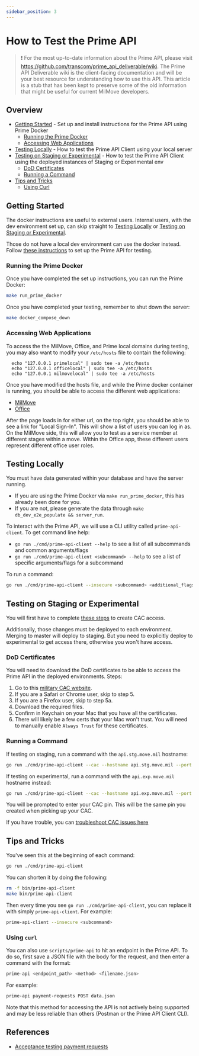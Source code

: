 ```yaml
---
sidebar_position: 3
---
```


# How to Test the Prime API

> ❗ For the most up-to-date information about the Prime API, please visit https://github.com/transcom/prime_api_deliverable/wiki. The Prime API Deliverable wiki is the client-facing documentation and will be your best resource for understanding how to use this API. This article is a stub that has been kept to preserve some of the old information that might be useful for current MilMove developers.

## Overview

* [Getting Started](#getting-started) - Set up and install instructions for the Prime API using Prime Docker
  * [Running the Prime Docker](#running-the-prime-docker)
  * [Accessing Web Applications](#accessing-web-applications)
* [Testing Locally](#testing-locally) - How to test the Prime API Client using your local server
* [Testing on Staging or Experimental](#testing-on-staging-or-experimental) - How to test the Prime API Client using the deployed instances of Staging or Experimental env
  * [DoD Certificates](#dod-certificates)
  * [Running a Command](#running-a-command)
* [Tips and Tricks](#tips-and-tricks)
  * [Using Curl](#using-curl)

## Getting Started

The docker instructions are useful to external users. Internal users, with the dev environment set up, can skip straight to [Testing Locally](#testing-locally) or [Testing on Staging or Experimental](#testing-on-staging-or-experimental).

Those do not have a local dev environment can use the docker instead. Follow [these instructions](https://github.com/transcom/prime_api_deliverable/wiki/Getting-Started) to set up the Prime API for testing. 

### Running the Prime Docker

Once you have completed the set up instructions, you can run the Prime Docker:

```bash
make run_prime_docker
```

Once you have completed your testing, remember to shut down the server:

```bash
make docker_compose_down
```

### Accessing Web Applications

To access the the MilMove, Office, and Prime local domains during testing, you may also want to modify your `/etc/hosts` file to contain the following: 

```
  echo "127.0.0.1 primelocal" | sudo tee -a /etc/hosts
  echo "127.0.0.1 officelocal" | sudo tee -a /etc/hosts
  echo "127.0.0.1 milmovelocal" | sudo tee -a /etc/hosts
```

Once you have modified the hosts file, and while the Prime docker container is running, you should be able to access the different web applications:

* [MilMove](http://milmovelocal:4000/)
* [Office](http://officelocal:4000/)

After the page loads in for either url, on the top right, you should be able to see a link for "Local Sign-In". This will show a list of users you can log in as. On the MilMove side, this will allow you to test as a service member at different stages within a move. Within the Office app, these different users represent different office user roles.

## Testing Locally

You must have data generated within your database and have the server running.

* If you are using the Prime Docker via `make run_prime_docker`, this has already been done for you.
* If you are not, please generate the data through `make db_dev_e2e_populate && server_run`.

To interact with the Prime API, we will use a CLI utility called `prime-api-client`. To get command line help:

* `go run ./cmd/prime-api-client --help` to see a list of all subcommands and common arguments/flags
* `go run ./cmd/prime-api-client <subcommand> --help` to see a list of specific arguments/flags for a subcommand

To run a command:

```bash
go run ./cmd/prime-api-client --insecure <subcommand> <additional_flags> | jq
```

## Testing on Staging or Experimental

You will first have to complete [these steps](../../dev/tools/CAC/use-mtls-with-cac.md) to create CAC access.

Additionally, those changes must be deployed to each environment. Merging to master will deploy to staging. But you need to explicitly deploy to experimental to get access there, otherwise you won't have access.

### DoD Certificates

You will need to download the DoD certificates to be able to access the Prime API in the deployed environments. Steps:

1. Go to this [military CAC website](https://militarycac.com/macnotes.htm#which_exact_CAC).
1. If you are a Safari or Chrome user, skip to step 5.
1. If you are a Firefox user, skip to step 5a.
1. Download the required files.
1. Confirm in Keychain on your Mac that you have all the certificates.
1. There will likely be a few certs that your Mac won't trust. You will need to manually enable `Always Trust` for these certificates.

### Running a Command

If testing on staging, run a command with the `api.stg.move.mil` hostname:

```bash
go run ./cmd/prime-api-client --cac --hostname api.stg.move.mil --port 443 <subcommand> | jq
```

If testing on experimental, run a command with the `api.exp.move.mil` hostname instead:

```bash
go run ./cmd/prime-api-client --cac --hostname api.exp.move.mil --port 443 <subcommand> | jq
```

You will be prompted to enter your CAC pin. This will be the same pin you created when picking up your CAC.

If you have trouble, you can [troubleshoot CAC issues here](../../help/Troubleshoot-CAC-Reader-Issues.md)

## Tips and Tricks

You've seen this at the beginning of each command:

```bash
go run ./cmd/prime-api-client
```

You can shorten it by doing the following:

```bash
rm -f bin/prime-api-client
make bin/prime-api-client
```

Then every time you see `go run ./cmd/prime-api-client`, you can replace it with simply `prime-api-client`. For example:

```bash
prime-api-client --insecure <subcommand>
```

### Using `curl`

You can also use `scripts/prime-api` to hit an endpoint in the Prime API. To do so, first save a JSON file with the body for the request, and then enter a command with the format:

```bash
prime-api <endpoint_path> <method> <filename.json>
```

For example:

```bash
prime-api payment-requests POST data.json
```

Note that this method for accessing the API is not actively being supported and may be less reliable than others (Postman or the Prime API Client CLI).

## References
* [Acceptance testing payment requests](/docs/backend/testing/acceptance-testing-payment-requests)
